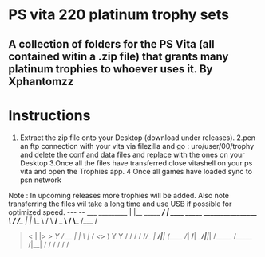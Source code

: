 # PS vita 220 platinum trophy sets
A collection of folders for the PS Vita (all contained witin a .zip file) that grants many platinum trophies to whoever uses it.
By Xphantomzz
-----------------
# Instructions 
1. Extract the zip file onto your Desktop (download under releases).
2.pen an ftp connection with your vita via filezilla and go : uro/user/00/trophy and delete the conf and data files and replace with the ones on your Desktop
3.Once all the files have transferred close vitashell on your ps vita and open the Trophies app.
4 Once all games have loaded sync to psn network 
      
Note : In upcoming releases more trophies will be added. Also note transferring the files wil take a long time and use USB if possible for optimized speed.
               ---                    --
___  _________ |  |__ _____    _____/  |_  ____   _____ ________________
\  \/  /\____ \|  |  \\__  \  /    \   __\/  _ \ /     \\___   /\___   /
 >    < |  |_> >   Y  \/ __ \|   |  \  | (  <_> )  Y Y  \/    /  /    / 
/__/\_ \|   __/|___|  (____  /___|  /__|  \____/|__|_|  /_____ \/_____ \
      \/|__|        \/     \/     \/                  \/      \/      \/
